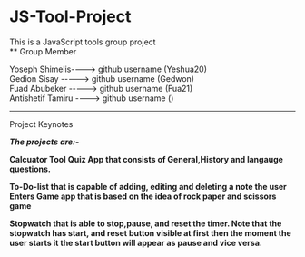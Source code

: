 # JS-Tool-Project 
This is a JavaScript tools group project <br>
**
Group Member 

Yoseph Shimelis----> github username (Yeshua20) <br>
Gedion Sisay -----> github username  (Gedwon) <br>
Fuad Abubeker -----> github username (Fua21)  <br>
Antishetif Tamiru ----> github username () <br>

***
Project Keynotes

**_The projects are:-_**

  **Calcuator Tool**
  **Quiz App that consists of General,History and langauge questions.**
  
  **To-Do-list that is capable of adding, editing and deleting a note the user Enters
  Game app that is based on the idea of rock paper and scissors game**
  
  **Stopwatch that is able to stop,pause, and reset the timer. Note that the stopwatch has start, and reset 
  button visible at first then the moment the user starts it the start button will appear as pause and vice versa.**
